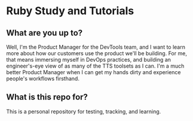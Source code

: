 # Ruby Study and Tutorials

## What are you up to?

Well, I'm the Product Manager for the DevTools team, and I want to learn more about how our customers use the product we'll be building. For me, that means immersing myself in DevOps practices, and building an engineer's-eye view of as many of the TTS toolsets as I can. I'm a much better Product Manager when I can get my hands dirty and experience people's workflows firsthand.  

## What is this repo for?

This is a personal repository for testing, tracking, and learning.
